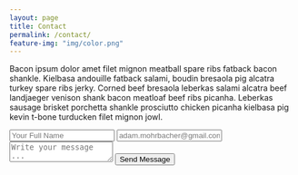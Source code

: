 ```yaml
---
layout: page
title: Contact
permalink: /contact/
feature-img: "img/color.png"
---
```


Bacon ipsum dolor amet filet mignon meatball spare ribs fatback bacon shankle. Kielbasa andouille fatback salami, boudin bresaola pig alcatra turkey spare ribs jerky. Corned beef bresaola leberkas salami alcatra beef landjaeger venison shank bacon meatloaf beef ribs picanha. Leberkas sausage brisket porchetta shankle prosciutto chicken picanha kielbasa pig kevin t-bone turducken filet mignon jowl.

<form action="https://getsimpleform.com/messages?form_api_token= 1c20c4834dbfc717330a9994defe96b2" method="post">
  <!-- the redirect_to is optional, the form will redirect to the referrer on submission -->
  <input type='hidden' name='redirect_to' value='http://adammohrbacher.site/' />
  <input type='text' name='name' placeholder='Your Full Name' />
  <input type='email' name='email' placeholder='adam.mohrbacher@gmail.com' />
  <textarea name='message' placeholder='Write your message ...'></textarea>
  <input type='submit' value='Send Message' />
</form>